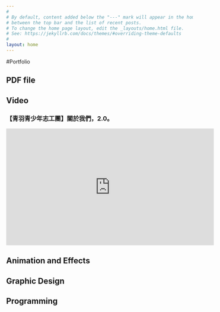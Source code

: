 ```yaml
---
#
# By default, content added below the "---" mark will appear in the home page
# between the top bar and the list of recent posts.
# To change the home page layout, edit the _layouts/home.html file.
# See: https://jekyllrb.com/docs/themes/#overriding-theme-defaults
#
layout: home
---
```

#Portfolio
## PDF file

## Video
### 【青羽青少年志工團】關於我們，2.0。
<iframe width="560" height="315" src="https://www.youtube.com/embed/0JSDTcVxMuU" frameborder="0" allow="accelerometer; autoplay; encrypted-media; gyroscope; picture-in-picture" allowfullscreen></iframe>

## Animation and Effects

## Graphic Design

## Programming
